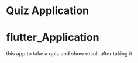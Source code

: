 ﻿# Quiz Application
 
 # flutter_Application
 
 this app to take a quiz and show result after taking it
 
